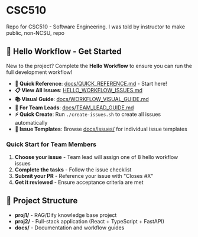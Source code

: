 # CSC510

Repo for CSC510 - Software Engineering. I was told by instructor to make public, non-NCSU, repo

## 🚀 Hello Workflow - Get Started

New to the project? Complete the **Hello Workflow** to ensure you can run the full development workflow!

- **🎯 Quick Reference**: [docs/QUICK_REFERENCE.md](./docs/QUICK_REFERENCE.md) - Start here!
- **📋 View All Issues**: [HELLO_WORKFLOW_ISSUES.md](./HELLO_WORKFLOW_ISSUES.md)
- **📚 Visual Guide**: [docs/WORKFLOW_VISUAL_GUIDE.md](./docs/WORKFLOW_VISUAL_GUIDE.md)
- **👥 For Team Leads**: [docs/TEAM_LEAD_GUIDE.md](./docs/TEAM_LEAD_GUIDE.md)
- **⚡ Quick Create**: Run `./create-issues.sh` to create all issues automatically
- **📁 Issue Templates**: Browse [docs/issues/](./docs/issues/) for individual issue templates

### Quick Start for Team Members

1. **Choose your issue** - Team lead will assign one of 8 hello workflow issues
2. **Complete the tasks** - Follow the issue checklist
3. **Submit your PR** - Reference your issue with "Closes #X"
4. **Get it reviewed** - Ensure acceptance criteria are met

## 📂 Project Structure

- **proj1/** - RAG/Dify knowledge base project
- **proj2/** - Full-stack application (React + TypeScript + FastAPI)
- **docs/** - Documentation and workflow guides
